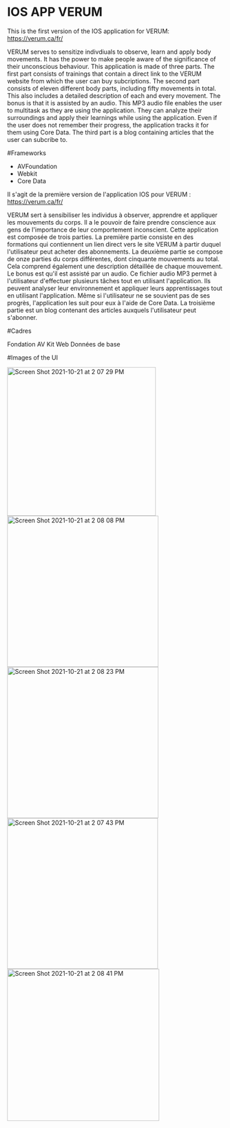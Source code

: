 # IOS APP VERUM 

This is the first version of the IOS application for VERUM: https://verum.ca/fr/ 

VERUM serves to sensitize indivdiuals to observe, learn and apply body movements. It has the power to make people aware of the significance of their unconscious behaviour.
This application is made of three parts. The first part consists of trainings that contain a direct link to the VERUM website from which the user can buy subcriptions. The second part consists of eleven different body parts, including fifty movements in total. This also includes a detailed description of each and every movement. The bonus is that it is assisted by an audio. This MP3 audio file enables the user to multitask as they are using the application. They can analyze their surroundings and apply their learnings while using the application. Even if the user does not remember their progress, the application tracks it for them using Core Data. The third part is a blog containing articles that the user can subcribe to.  

#Frameworks
- AVFoundation
- Webkit 
- Core Data

Il s'agit de la première version de l'application IOS pour VERUM : https://verum.ca/fr/

VERUM sert à sensibiliser les individus à observer, apprendre et appliquer les mouvements du corps. Il a le pouvoir de faire prendre conscience aux gens de l'importance de leur comportement inconscient. Cette application est composée de trois parties. La première partie consiste en des formations qui contiennent un lien direct vers le site VERUM à partir duquel l'utilisateur peut acheter des abonnements. La deuxième partie se compose de onze parties du corps différentes, dont cinquante mouvements au total. Cela comprend également une description détaillée de chaque mouvement. Le bonus est qu'il est assisté par un audio. Ce fichier audio MP3 permet à l'utilisateur d'effectuer plusieurs tâches tout en utilisant l'application. Ils peuvent analyser leur environnement et appliquer leurs apprentissages tout en utilisant l'application. Même si l'utilisateur ne se souvient pas de ses progrès, l'application les suit pour eux à l'aide de Core Data. La troisième partie est un blog contenant des articles auxquels l'utilisateur peut s'abonner.

#Cadres

Fondation AV
Kit Web
Données de base

#Images of the UI 


<img width="345" alt="Screen Shot 2021-10-21 at 2 07 29 PM" src="https://user-images.githubusercontent.com/84879579/138339199-3a81d62c-8d5c-4ad3-9cae-18b62e72b071.png">

<img width="351" alt="Screen Shot 2021-10-21 at 2 08 08 PM" src="https://user-images.githubusercontent.com/84879579/138339809-60645257-fde5-487b-adfb-f5593261abb0.png">
<img width="351" alt="Screen Shot 2021-10-21 at 2 08 23 PM" src="https://user-images.githubusercontent.com/84879579/138339855-eafe34a2-b08b-4125-b9ba-82556bcb3635.png">
<img width="350" alt="Screen Shot 2021-10-21 at 2 07 43 PM" src="https://user-images.githubusercontent.com/84879579/138340138-81422358-fc3d-4fde-9402-fdbb9524d3c6.png">
<img width="353" alt="Screen Shot 2021-10-21 at 2 08 41 PM" src="https://user-images.githubusercontent.com/84879579/138340197-4205d0c5-3ac8-43fe-bb8f-a8f5d8daeeb4.png">
